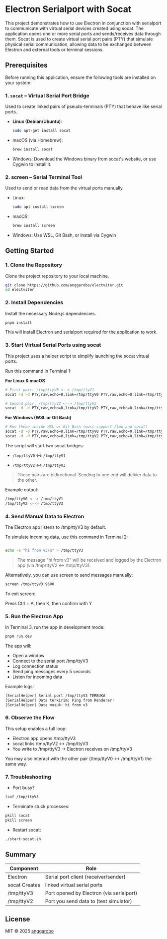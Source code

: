 # Electron Serialport with Socat

This project demonstrates how to use Electron in conjunction with serialport to communicate with virtual serial devices created using socat. The application opens one or more serial ports and sends/receives data through them. Socat is used to create virtual serial port pairs (PTY) that simulate physical serial communication, allowing data to be exchanged between Electron and external tools or terminal sessions.

## Prerequisites

Before running this application, ensure the following tools are installed on your system:

### 1. `socat` – Virtual Serial Port Bridge

Used to create linked pairs of pseudo-terminals (PTY) that behave like serial ports.

- **Linux (Debian/Ubuntu)**:
  ```bash
  sudo apt-get install socat
  ```
- macOS (via Homebrew):

  ```bash
  brew install socat
  ```

- Windows: Download the Windows binary from socat's website, or use Cygwin to install it.

### 2. screen – Serial Terminal Tool

Used to send or read data from the virtual ports manually.

- Linux:

  ```bash
  sudo apt install screen
  ```

- macOS:

  ```bash
  brew install screen
  ```

- Windows: Use WSL, Git Bash, or install via Cygwin

## Getting Started

### 1. Clone the Repository

Clone the project repository to your local machine.

```bash
git clone https://github.com/anggarobo/electviter.git
cd electviter
```

### 2. Install Dependencies

Install the necessary Node.js dependencies.

```bash
pnpm install
```

This will install Electron and serialport required for the application to work.

### 3. Start Virtual Serial Ports using socat

This project uses a helper script to simplify launching the socat virtual ports.

Run this command in Terminal 1:

**For Linux & macOS**

```bash
# First pair: /tmp/ttyV0 <--> /tmp/ttyV1
socat -d -d PTY,raw,echo=0,link=/tmp/ttyV0 PTY,raw,echo=0,link=/tmp/ttyV1 &

# Second pair: /tmp/ttyV2 <--> /tmp/ttyV3
socat -d -d PTY,raw,echo=0,link=/tmp/ttyV2 PTY,raw,echo=0,link=/tmp/ttyV3 &
```

**For Windows (WSL or Git Bash)**

```bash
# Run these inside WSL or Git Bash (must support /tmp and socat)
socat -d -d PTY,raw,echo=0,link=/tmp/ttyV0 PTY,raw,echo=0,link=/tmp/ttyV1 &
socat -d -d PTY,raw,echo=0,link=/tmp/ttyV2 PTY,raw,echo=0,link=/tmp/ttyV3 &
```

The script will start two socat bridges:

- `/tmp/ttyV0` ↔ `/tmp/ttyV1`

- `/tmp/ttyV2` ↔ `/tmp/ttyV3`

> These pairs are bidirectional. Sending to one end will deliver data to the other.

Example output:

```bash
/tmp/ttyV0 <--> /tmp/ttyV1
/tmp/ttyV2 <--> /tmp/ttyV3
```

### 4. Send Manual Data to Electron

The Electron app listens to /tmp/ttyV3 by default.

To simulate incoming data, use this command in Terminal 2:

```bash

echo -e "hi from v3\n" > /tmp/ttyV3
```

> The message "hi from v3" will be received and logged by the Electron app (via /tmp/ttyV2 ↔ /tmp/ttyV3).

Alternatively, you can use screen to send messages manually:

```bash
screen /tmp/ttyV3 9600
```

To exit screen:

Press Ctrl + A, then K, then confirm with Y

### 5. Run the Electron App

In Terminal 3, run the app in development mode:

```bash
pnpm run dev
```

The app will:

- Open a window
- Connect to the serial port /tmp/ttyV3
- Log connection status
- Send ping messages every 5 seconds
- Listen for incoming data

Example logs:

```bash
[SerialHelper] Serial port /tmp/ttyV3 TERBUKA
[SerialHelper] Data terkirim: Ping from Renderer!
[SerialHelper] Data masuk: hi from v3
```

### 6. Observe the Flow

This setup enables a full loop:

- Electron app opens /tmp/ttyV3
- socat links /tmp/ttyV2 ↔ /tmp/ttyV3
- You write to /tmp/ttyV3 → Electron receives on /tmp/ttyV3

You may also interact with the other pair (/tmp/ttyV0 ↔ /tmp/ttyV1) the same way.

### 7. Troubleshooting

- Port busy?

```bash
lsof /tmp/ttyV3
```

- Terminate stuck processes:

```bash
pkill socat
pkill screen
```

- Restart socat:

```bash
./start-socat.sh
```

## Summary

| Component     | Role                                     |
| ------------- | ---------------------------------------- |
| Electron      | Serial port client (receiver/sender)     |
| socat Creates | linked virtual serial ports              |
| /tmp/ttyV3    | Port opened by Electron (via serialport) |
| /tmp/ttyV2    | Port you send data to (test simulator)   |

## License

MIT © 2025 [anggarobo](https://github.com/anggarobo/)
